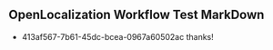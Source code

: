 ## OpenLocalization Workflow Test MarkDown
* 413af567-7b61-45dc-bcea-0967a60502ac thanks!

<!--HONumber=Jul16_HO3-->


